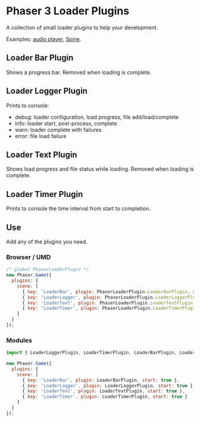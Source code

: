 Phaser 3 Loader Plugins
=======================

A collection of small loader plugins to help your development.

Examples: [audio player](https://codepen.io/samme/pen/NWPbQJY), [Spine](https://codepen.io/samme/pen/MWaPrEL).

Loader Bar Plugin
-----------------

Shows a progress bar. Removed when loading is complete.

Loader Logger Plugin
--------------------

Prints to console:

- debug: loader configuration, load progress, file add/load/complete
- info: loader start, post-process, complete
- warn: loader complete with failures
- error: file load failure

Loader Text Plugin
------------------

Shows load progress and file status while loading. Removed when loading is complete.

Loader Timer Plugin
-------------------

Prints to console the time interval from start to completion.

Use
---

Add any of the plugins you need.

### Browser / UMD

```js
/* global PhaserLoaderPlugin */
new Phaser.Game({
  plugins: {
    scene: [
      { key: 'LoaderBar', plugin: PhaserLoaderPlugin.LoaderBarPlugin, start: true },
      { key: 'LoaderLogger', plugin: PhaserLoaderPlugin.LoaderLoggerPlugin, start: true },
      { key: 'LoaderText', plugin: PhaserLoaderPlugin.LoaderTextPlugin, start: true },
      { key: 'LoaderTimer', plugin: PhaserLoaderPlugin.LoaderTimerPlugin, start: true }
    ]
  }
});
```

### Modules

```js
import { LoaderLoggerPlugin, LoaderTimerPlugin, LoaderBarPlugin, LoaderTextPlugin } from 'phaser-plugin-loader';

new Phaser.Game({
  plugins: {
    scene: [
      { key: 'LoaderBar', plugin: LoaderBarPlugin, start: true },
      { key: 'LoaderLogger', plugin: LoaderLoggerPlugin, start: true },
      { key: 'LoaderText', plugin: LoaderTextPlugin, start: true },
      { key: 'LoaderTimer', plugin: LoaderTimerPlugin, start: true }
    ]
  }
});
```
